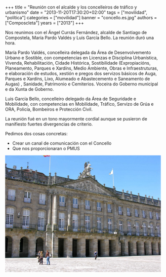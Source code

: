 +++
title = "Reunión con el alcalde y los concelleiros de tráfico y urbanismo"
date = "2013-11-20T17:30:20+02:00"
tags = ["movilidad", "política"]
categories = ["movilidad"]
banner = "concello.es.jpg"
authors = ["Composcleta"]
years = ["2013"]
+++

Nos reunimos con el Ángel Currás Fernández, alcalde de Santiago de Compostela, María Pardo Valdés y Luis García Bello. La reunión duró una hora.

María Pardo Valdés, concelleira delegada da Área de Desenvolvemento Urbano e Sostible, con competencias en Licenzas e Disciplina Urbanística, Vivenda, Rehabilitación, Cidade Histórica, Sostibilidade (Expropiacións, Planeamento, Parques e Xardíns, Medio Ambiente, Obras e Infraestruturas, e elaboración de estudos, xestión e pregos dos servizos básicos de Auga, Parques e Xardíns, Lixo, Alumeado e Abastecemento e Saneamento de Augas) , Sanidade, Patrimonio e Cemiterios. Voceira do Goberno municipal e da Xunta de Goberno.

Luis García Bello, concelleiro delegado da Área de Seguridade e Mobilidade, con competencias en Mobilidade, Tráfico, Servizo de Grúa e ORA, Policía, Bombeiros e Protección Civil.

La reunión fué en un tono mayormente cordial aunque se pusieron de manifiesto fuertes divergencias de criterio.

Pedimos dos cosas concretas:

- Crear un canal de comunicación con el Concello
- Que nos proporcionaran o PMUS

![Imagen concello](concello.jpg)

